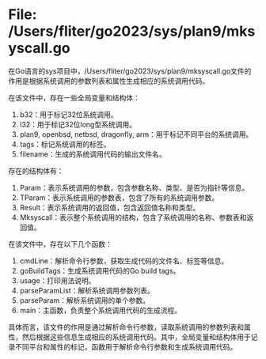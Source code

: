 # File: /Users/fliter/go2023/sys/plan9/mksyscall.go

在Go语言的sys项目中，/Users/fliter/go2023/sys/plan9/mksyscall.go文件的作用是根据系统调用的参数列表和属性生成相应的系统调用代码。

在该文件中，存在一些全局变量和结构体：

1. b32：用于标记32位系统调用。
2. l32：用于标记32位long型系统调用。
3. plan9, openbsd, netbsd, dragonfly, arm：用于标记不同平台的系统调用。
4. tags：标记系统调用的标签。
5. filename：生成的系统调用代码的输出文件名。

存在的结构体有：

1. Param：表示系统调用的参数，包含参数名称、类型、是否为指针等信息。
2. TParam：表示系统调用的参数表，包含了所有的系统调用参数。
3. Result：表示系统调用的返回值，包含返回值名称和类型。
4. Mksyscall：表示整个系统调用的结构，包含了系统调用的名称、参数表和返回值。

在该文件中，存在以下几个函数：

1. cmdLine：解析命令行参数，获取生成代码的文件名、标签等信息。
2. goBuildTags：生成系统调用代码的Go build tags。
3. usage：打印用法说明。
4. parseParamList：解析系统调用参数列表。
5. parseParam：解析系统调用的单个参数。
6. main：主函数，负责整个系统调用代码的生成流程。

具体而言，该文件的作用是通过解析命令行参数，读取系统调用的参数列表和属性，然后根据这些信息生成相应的系统调用代码。其中，全局变量和结构体用于记录不同平台和属性的标记，函数用于解析命令行参数和生成系统调用代码。

